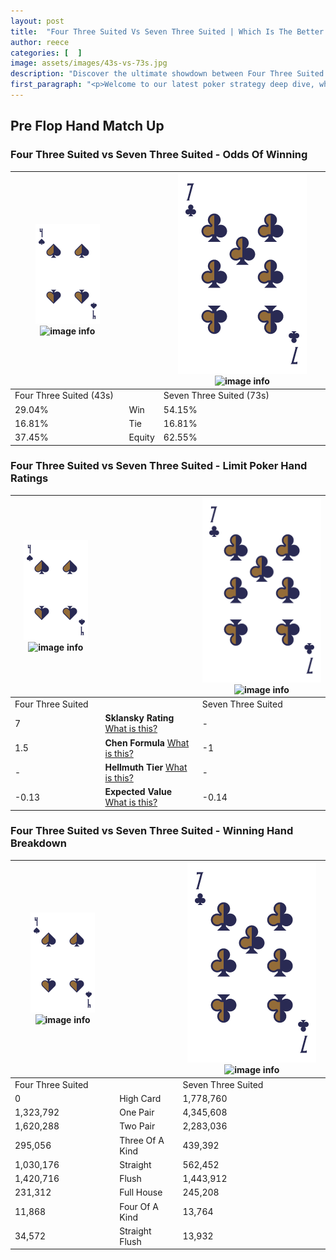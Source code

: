 ```yaml
---
layout: post
title:  "Four Three Suited Vs Seven Three Suited | Which Is The Better Hand In Poker? A Complete Guide"
author: reece
categories: [  ]
image: assets/images/43s-vs-73s.jpg
description: "Discover the ultimate showdown between Four Three Suited and Seven Three Suited in poker! Uncover the odds, strategies, and scenarios where one hand triumphs over the other. Get ready to up your poker game with this thrilling analysis."
first_paragraph: "<p>Welcome to our latest poker strategy deep dive, where we're pitting two distinct hands against each other in a high-stakes showdown: Four Three Suited vs Seven Three Suited.</p><p>In the dynamic world of poker, every decision counts, and knowing which hand holds the upper hand is key to your success at the table.</p><p>In this article, we'll dissect these two hands, explore the scenarios where one dominates the other, and equip you with the knowledge to make strategic choices that can tip the odds in your favor.</p><p>Get ready to unravel the intriguing dynamics of these poker hands and elevate your game to new heights.</p>"
---
```




[comment]: # (sp0)

## Pre Flop Hand Match Up

<div class="table hand-ratings" markdown="1"> 



### Four Three Suited vs Seven Three Suited - Odds Of Winning


    
| ![image info](assets/images/hand1/4.png) ![image info](assets/images/hand1/3s.png) |  | ![image info](assets/images/hand2/7.png) ![image info](assets/images/hand2/3s.png) |
| -------- | -------- | -------- |
| Four Three Suited (43s) |  | Seven Three Suited (73s) |
| 29.04% | Win | 54.15% |
| 16.81% | Tie | 16.81% |
| 37.45% | Equity | 62.55% |




[comment]: # (sp1)



### Four Three Suited vs Seven Three Suited - Limit Poker Hand Ratings


    
| ![image info](assets/images/hand1/4.png) ![image info](assets/images/hand1/3s.png) |  | ![image info](assets/images/hand2/7.png) ![image info](assets/images/hand2/3s.png) |
| -------- | -------- | -------- |
| Four Three Suited |  | Seven Three Suited |
| 7 | **Sklansky Rating** [What is this?](/sklansky-rating-explained) | - |
| 1.5 | **Chen Formula** [What is this?](/chen-formula-explained) | -1 |
| - | **Hellmuth Tier** [What is this?](/Hellmuth-tier-explained) | - |
| -0.13 | **Expected Value** [What is this?](/expected-value-explained) | -0.14 |




[comment]: # (sp2)



### Four Three Suited vs Seven Three Suited - Winning Hand Breakdown


    
| ![image info](assets/images/hand1/4.png) ![image info](assets/images/hand1/3s.png) |  | ![image info](assets/images/hand2/7.png) ![image info](assets/images/hand2/3s.png) |
| -------- | -------- | -------- |
| Four Three Suited |  | Seven Three Suited |
| 0 | High Card | 1,778,760 |
| 1,323,792 | One Pair | 4,345,608 |
| 1,620,288 | Two Pair | 2,283,036 |
| 295,056 | Three Of A Kind | 439,392 |
| 1,030,176 | Straight | 562,452 |
| 1,420,716 | Flush | 1,443,912 |
| 231,312 | Full House | 245,208 |
| 11,868 | Four Of A Kind | 13,764 |
| 34,572 | Straight Flush | 13,932 |




[comment]: # (sp3)



</div>

[comment]: # (sp4)



[comment]: # (sp5)

